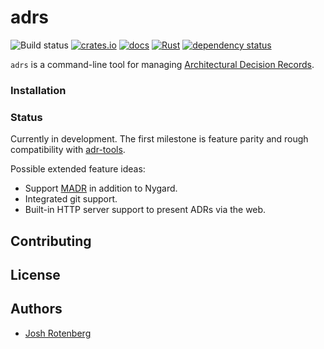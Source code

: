 # adrs

![Build status](https://github.com/joshrotenberg/adrs/workflows/Build/badge.svg)
[![crates.io](https://img.shields.io/crates/d/adrs.svg)](https://crates.io/crates/adrs)
[![docs](https://docs.rs/adrs/badge.svg)](https://docs.rs/adrs)
[![Rust](https://github.com/joshrotenberg/adrs/workflows/Rust/badge.svg)](https://github.com/joshrotenberg/adrs/actions?query=workflow%3ARust)
[![dependency status](https://deps.rs/repo/github/joshrotenberg/adrs/status.svg)](https://deps.rs/repo/github/joshrotenberg/adrs)


`adrs` is a command-line tool for managing [Architectural Decision Records][0]. 

### Installation

### Status

Currently in development. The first milestone is feature parity and rough compatibility with [adr-tools][1]. 

Possible extended feature ideas:

* Support [MADR][2] in addition to Nygard.
* Integrated git support.
* Built-in HTTP server support to present ADRs via the web.

## Contributing
## License

## Authors

* [Josh Rotenberg][3]

[0]: https://adr.github.io 
[1]: https://github.com/npryce/adr-tools
[2]: https://adr.github.io/madr/
[3]: https://github.com/joshrotenberg
